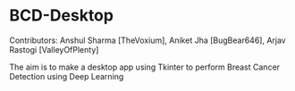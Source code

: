# BCD-Desktop

Contributors: Anshul Sharma [TheVoxium], Aniket Jha [BugBear646], Arjav Rastogi [ValleyOfPlenty]

The aim is to make a desktop app using Tkinter to perform Breast Cancer Detection using Deep Learning
